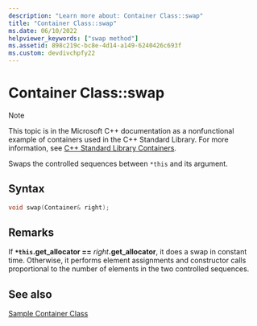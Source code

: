 ```yaml
---
description: "Learn more about: Container Class::swap"
title: "Container Class::swap"
ms.date: 06/10/2022
helpviewer_keywords: ["swap method"]
ms.assetid: 898c219c-bc8e-4d14-a149-6240426c693f
ms.custom: devdivchpfy22
---
```


# Container Class::swap

> [!NOTE]
> This topic is in the Microsoft C++ documentation as a nonfunctional example of containers used in the C++ Standard Library. For more information, see [C++ Standard Library Containers](../standard-library/stl-containers.md).

Swaps the controlled sequences between `*this` and its argument.

## Syntax

```cpp
void swap(Container& right);
```

## Remarks

If **`*this`.get\_allocator ==** _right_**.get_allocator**, it does a swap in constant time. Otherwise, it performs element assignments and constructor calls proportional to the number of elements in the two controlled sequences.

## See also

[Sample Container Class](../standard-library/sample-container-class.md)
